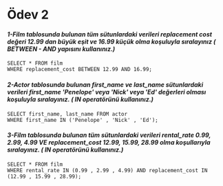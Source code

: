 # Ödev 2
#### *1-Film tablosunda bulunan tüm sütunlardaki verileri replacement cost değeri 12.99 dan büyük eşit ve 16.99 küçük olma koşuluyla sıralayınız ( BETWEEN - AND yapısını kullanınız.)*
```
SELECT * FROM film
WHERE replacement_cost BETWEEN 12.99 AND 16.99;
```
#### *2-Actor tablosunda bulunan first_name ve last_name sütunlardaki verileri first_name 'Penelope' veya 'Nick' veya 'Ed' değerleri olması koşuluyla sıralayınız. ( IN operatörünü kullanınız.)*
```
SELECT first_name, last_name FROM actor
WHERE first_name IN ('Penelope' , 'Nick' , 'Ed');
```
#### *3-Film tablosunda bulunan tüm sütunlardaki verileri rental_rate 0.99, 2.99, 4.99 VE replacement_cost 12.99, 15.99, 28.99 olma koşullarıyla sıralayınız. ( IN operatörünü kullanınız.)*
```
SELECT * FROM film
WHERE rental_rate IN (0.99 , 2.99 , 4.99) AND replacement_cost IN (12.99 , 15.99 , 28.99);
```
